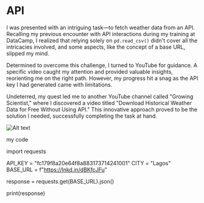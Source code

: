 # API
I was presented with an intriguing task—to fetch weather data from an API. Recalling my previous encounter with API interactions during my training at DataCamp, I realized that relying solely on `pd.read_csv()` didn't cover all the intricacies involved, and some aspects, like the concept of a base URL, slipped my mind.

Determined to overcome this challenge, I turned to YouTube for guidance. A specific video caught my attention and provided valuable insights, reorienting me on the right path. However, my progress hit a snag as the API key I had generated came with limitations.

Undeterred, my quest led me to another YouTube channel called "Growing Scientist," where I discovered a video titled "Download Historical Weather Data for Free Without Using API." This innovative approach proved to be the solution I needed, successfully completing the task at hand.

![Alt text](![Capture](https://github.com/kolabdu/API/assets/54320228/fa5098c6-bdf5-456f-89c8-d3493ccdda32)
)




my code

import requests

API_KEY = "fc179f8a20e64f8a883173714241001"
CITY = "Lagos"
BASE_URL = f"https://lnkd.in/dBKfcJFu"

response = requests.get(BASE_URL).json()

print(response)
